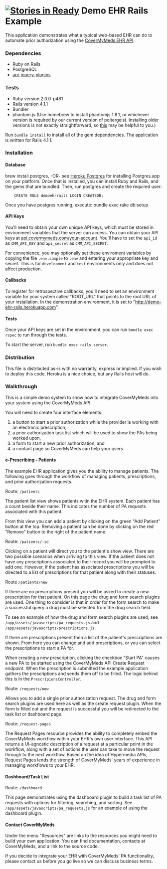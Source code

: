 [![Stories in Ready](https://badge.waffle.io/covermymeds/demo-ehr-rails.png?label=ready&title=Ready)](https://waffle.io/covermymeds/demo-ehr-rails)
Demo EHR Rails Example
============

This application demonstrates what a typical web-based EHR can do to automate prior authorization using the [CoverMyMeds EHR API](https://developers.covermymeds.com/ehr-api.html).


### Dependencies
* Ruby on Rails
* PostgreSQL
* [api-jquery-plugins](https://git.innova-partners.com/cmm/api-jquery-plugins)

### Tests

* Ruby version 2.0.0-p481
* Rails version 4.1.1
* Bundler
* phantom.js (Use homebrew to install phantomjs 1.8.1, or whichever version is required by our current version of poltergeist.  Installing older versions is not exactly straightforward, so [this](http://effectif.com/mac-os-x/installing-specific-version-of-homebrew-formula) may be helpful to you.)

Run `bundle install` to install all of the gem dependencies.  The application is written for Rails 4.1.1. 

### Installation

#### Database

brew install postgres, -OR- see [Heroku Postgres](http://postgresapp.com/) for installing Postgres.app on your platform. Once that is installed, you can install Ruby and Rails, and the gems that are bundled.  Then, run postgres and create the required user:
```
    CREATE ROLE demoehrrails LOGIN CREATEDB;
```

Once you have postgres running, execute:
    bundle exec rake db:setup

#### API Keys

You'll need to obtain your own unique API keys, which must be stored in environment variables that the server can access. You can obtain your API keys at [api.covermymeds.com/your-account](https://api.covermymeds.com/your-account). You'll have to set the `api_id` as `CMM_API_KEY` and `api_secret` as `CMM_API_SECRET`.

For convenience, you may optionally set these enviroment variables by copying the file `.env.sample` to `.env` and entering your appropriate key and secret.  This is for `development` and `test` environments only and does not affect production.

#### Callbacks

To register for retrospective callbacks, you'll need to set an environment 
variable for your system called "ROOT_URL" that points to the root URL of your
installation. In the demonstration environment, it is set to 
"http://demo-ehr-rails.herokuapp.com".

#### Tests
Once your API keys are set in the environment, you can run `bundle exec rspec` to run through the tests.

To start the server, run `bundle exec rails server`.



### Distribution

This file is distributed as-is with no warranty, express or implied. If you wish to deploy this code, Heroku is a nice choice, but any Rails host will do.

### Walkthrough

This is a simple demo system to show how to integrate CoverMyMeds into your system using the CoverMyMeds API.

You will need to create four interface elements:

1. a button to start a prior authorization while the provider is working with an electronic prescription,
2. a prior authorization task list which will be used to show the PAs being worked upon,
3. a form to start a new prior authorization, and
4. a contact page so CoverMyMeds can help your users.

#### e-Prescribing - Patients

The example EHR application gives you the ability to manage patients. The following goes through the workflow of managing patients, prescriptions, and prior authorization requests.

Route: `/patients`

The patient list view shows patients witin the EHR system. Each patient has a count beside their name. This indicates the number of PA requests associated with this patient.

From this view you can add a patient by clicking on the green "Add Patient" button at the top. Removing a patient can be done by clicking on the red "Remove" button to the right of the patient name.

Route: `/patients/:id`

Clicking on a patient will direct you to the patient's show view. There are two possible scenarios when arriving to this view. If the patient does not have any prescriptions associated to their record you will be prompted to add one. However, if the patient has associated prescriptions you will be directed to a list of prescriptions for that patient along with their statuses.

Route `/patients/new`

If there are no prescriptions present you will be asked to create a new prescription for that patient. On this page the drug and form search plugins are used. One thing to consider is that in order for the form search to make a successful query a drug must be selected from the drug search field.

To see an example of how the drug and form search plugins are used, see `/app/assets/javascripts/pa_requests.js` and `/app/assets/javascripts/prescriptions.js`.

If there are prescriptions present then a list of the patient's prescriptions are shown. From here you can change and add prescriptions, or you can select the prescriptions to start a PA for.

When creating a new prescription, clicking the checkbox "Start PA" causes a new PA to be started using the CoverMyMeds API Create Request endpoint. When the prescription is submitted the example application gathers the prescriptions and sends them off to be filled. The logic behind this is in the `PrescripionsController`.

Route: `/requests/new `

Allows you to add a single prior authorization request. The drug and form search plugins are used here as well as the create request plugin. When the form is filled out and the request is successful you will be redirected to the task list or dashboard page.

Route: `/request-pages`

The Request Pages resource provides the ability to completely embed the CoverMyMeds workflow within your EHR's own user interface. This API returns a UI-agnostic description of a request at a particular point in the workflow, along with a set of actions the user can take to move the request through to the next workflow. Based on the idea of Hypermedia APIs, Request Pages lends the strength of CoverMyMeds' years of experience in managing workflows to your EHR.

#### Dashboard/Task List

Route: `/dashboard`

This page demonstrates using the dashboard plugin to build a task list of PA requests with options for filtering, searching, and sorting. See `/app/assets/javascripts/pa_requests.js` for an example of using the dashboard plugin.

#### Contact CoverMyMeds

Under the menu "Resources" are links to the resources you might need to build your own application.  You can find documentation, contacts at CoverMyMeds, and a link to the source code.

If you decide to integrate your EHR with CoverMyMeds' PA functionality, please contact us before you go live so we can discuss business terms.


